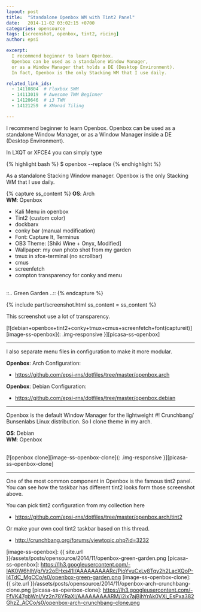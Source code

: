 ```yaml
---
layout: post
title:  "Standalone Openbox WM with Tint2 Panel"
date:   2014-11-02 03:02:15 +0700
categories: opensource
tags: [screenshot, openbox, tint2, ricing]
author: epsi

excerpt:
  I recommend beginner to learn Openbox.
  Openbox can be used as a standalone Window Manager,
  or as a Window Manager that holds a DE (Desktop Environment). 
  In fact, Openbox is the only Stacking WM that I use daily.  

related_link_ids: 
  - 14110804  # Fluxbox SWM
  - 14113019  # Awesome TWM Beginner  
  - 14120646  # i3 TWM
  - 14121259  # XMonad Tiling

---
```


I recommend beginner to learn Openbox.
Openbox can be used as a standalone Window Manager,
or as a Window Manager inside a DE (Desktop Environment). 

In LXQT or XFCE4 you can simply type

{% highlight bash %}
$ openbox --replace
{% endhighlight %} 

As a standalone Stacking Window manager.
Openbox is the only Stacking WM that I use daily.

{% capture ss_content %}
<strong>OS</strong>: Arch<br/>
<strong>WM</strong>: Openbox<br/>
  + Kali Menu in openbox<br/>
  + Tint2 (custom color)<br/>
  + dockbarx<br/>
  + conky bar (manual modification)<br/>
  + Font: Capture It, Terminus<br/>
  + OB3 Theme: [Shiki Wine + Onyx, Modified]<br/>
  + Wallpaper: my own photo shot from my garden<br/>
  + tmux in xfce-terminal (no scrollbar)<br/>
  + cmus<br/>
  + screenfetch<br/>
  + compton transparency for conky and menu<br/>
<br/>
::.. Green Garden ..::
{% endcapture %}

{% include part/screenshot.html ss_content = ss_content %}

This screenshot use a lot of transparency.
<br/>

[![debian+openbox+tint2+conky+tmux+cmus+screenfetch+font(captureit)][image-ss-openbox]{: .img-responsive }][picasa-ss-openbox]
<br/>

-- -- --

I also separate menu files in configuration to make it more modular.

**Openbox**: Arch Configuration:

* <https://github.com/epsi-rns/dotfiles/tree/master/openbox.arch>

**Openbox**: Debian Configuration:

* <https://github.com/epsi-rns/dotfiles/tree/master/openbox.debian>

<hr/>

Openbox is the default Window Manager for the lightweight #! Crunchbang/ 
Bunsenlabs Linux distribution. So I clone theme in my arch.

**OS**: Debian<br/>
**WM**: Openbox<br/>
<br/>

[![openbox clone][image-ss-openbox-clone]{: .img-responsive }][picasa-ss-openbox-clone]

-- -- --

One of the most common component in Openbox is the famous tint2 panel.
You can see how the taskbar has different tint2 looks form those screenshot above.

You can pick tint2 configuration from my collection here 

* <https://github.com/epsi-rns/dotfiles/tree/master/openbox.arch/tint2>

Or make your own cool tint2 taskbar based on this thread.

* <http://crunchbang.org/forums/viewtopic.php?id=3232>

[//]: <> ( -- -- -- links below -- -- -- )


[image-ss-openbox]: {{ site.url }}/assets/posts/opensource/2014/11/openbox-green-garden.png
[picasa-ss-openbox]: https://lh3.googleusercontent.com/-IAK0W6hIhVg/Vz2oEHxs41I/AAAAAAAAARc/PioYvuCxLy8Tqy2h2LacXQoP-I4TdC_MgCCo/s0/openbox-green-garden.png
[image-ss-openbox-clone]: {{ site.url }}/assets/posts/opensource/2014/11/openbox-arch-crunchbang-clone.png
[picasa-ss-openbox-clone]: https://lh3.googleusercontent.com/-FfVK47gbWnI/Vz2n78YRaXI/AAAAAAAAARM/i2ix7ajBjhYrAk0VXi_EsPxa382GhzZ_ACCo/s0/openbox-arch-crunchbang-clone.png
